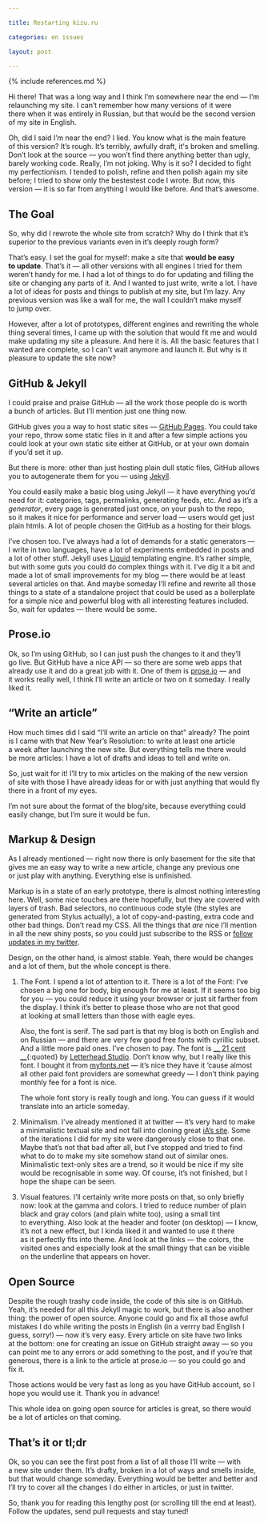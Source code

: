 ```yaml
---

title: Restarting kizu.ru

categories: en issues

layout: post

---
```


{% include references.md %}

Hi there! That was a long way and I think I’m somewhere near the end — I’m relaunching my site. I can’t remember how many versions of it were there when it was entirely in Russian, but that would be the second version of my site in English.

Oh, did I said I’m near the end? I lied. You know what is the main feature of this version? It’s rough. It’s terribly, awfully draft, it's broken and smelling. Don’t look at the source — you won’t find there anything better than ugly, barely working code. Really, I’m not joking. Why is it so? I decided to fight my perfectionism. I tended to polish, refine and then polish again my site before; I tried to show only the bestestest code I wrote. But now, this version — it is so far from anything I would like before. And that’s awesome.

## The Goal

So, why did I rewrote the whole site from scratch? Why do I think that it’s superior to the previous variants even in it’s deeply rough form?

That’s easy. I set the goal for myself: make a site that **would be easy to update**. That’s it — all other versions with all engines I tried for them weren’t handy for me. I had a lot of things to do for updating and filling the site or changing any parts of it. And I wanted to just write, write a lot. I have a lot of ideas for posts and things to publish at my site, but I’m lazy. Any previous version was like a wall for me, the wall I couldn’t make myself to jump over.

However, after a lot of prototypes, different engines and rewriting the whole thing several times, I came up with the solution that would fit me and would make updating my site a pleasure. And here it is. All the basic features that I wanted are complete, so I can't wait anymore and launch it. But why is it pleasure to update the site now?

## GitHub & Jekyll

I could praise and praise GitHub — all the work those people do is worth a bunch of articles. But I’ll mention just one thing now.

GitHub gives you a way to host static sites — [GitHub Pages](http://pages.github.com). You could take your repo, throw some static files in it and after a few simple actions you could look at your own static site either at GitHub, or at your own domain if you’d set it up.

But there is more: other than just hosting plain dull static files, GitHub allows you to autogenerate them for you — using [Jekyll](https://github.com/mojombo/jekyll#readme).

You could easily make a basic blog using Jekyll — it have everything you’d need for it: categories, tags, permalinks, generating feeds, etc. And as it’s a _generator_, every page is generated just once, on your push to the repo, so it makes it nice for performance and server load — users would get just plain htmls. A lot of people chosen the GitHub as a hosting for their blogs.

I’ve chosen too. I’ve always had a lot of demands for a static generators — I write in two languages, have a lot of experiments embedded in posts and a lot of other stuff. Jekyll uses [Liquid](http://liquidmarkup.org) templating engine. It’s rather simple, but with some guts you could do complex things with it. I’ve dig it a bit and made a lot of small improvements for my blog — there would be at least several articles on that. And maybe someday I’ll refine and rewrite all those things to a state of a standalone project that could be used as a boilerplate for a simple nice and powerful blog with all interesting features included. So, wait for updates — there would be some.

## Prose.io

Ok, so I’m using GitHub, so I can just push the changes to it and they’ll go live. But GitHub have a nice API — so there are some web apps that already use it and do a great job with it. One of them is [prose.io](http://prose.io) — and it works really well, I think I’ll write an article or two on it someday. I really liked it.

## “Write an article”

How much times did I said “I’ll write an article on that” already? The point is I came with that New Year’s Resolution: to write at least one article a week after launching the new site. But everything tells me there would be more articles: I have a lot of drafts and ideas to tell and write on.

So, just wait for it! I’ll try to mix articles on the making of the new version of site with those I have already ideas for or with just anything that would fly there in a front of my eyes. 

I’m not sure about the format of the blog/site, because everything could easily change, but I’m sure it would be fun.

## Markup & Design

As I already mentioned — right now there is only basement for the site that gives me an easy way to write a new article, change any previous one or just play with anything. Everything else is unfinished.

Markup is in a state of an early prototype, there is almost nothing interesting here. Well, some nice touches are there hopefully, but they are covered with layers of trash. Bad selectors, no continuous code style (the styles are generated from Stylus actually), a lot of copy-and-pasting, extra code and other bad things. Don’t read my CSS. All the things that _are_ nice I’ll mention in all the new shiny posts, so you could just subscribe to the RSS or [follow updates in my twitter](@kizmarh).

Design, on the other hand, is almost stable. Yeah, there would be changes and a lot of them, but the whole concept is there.

1. The Font. I spend a lot of attention to it. There is a lot of the Font: I’ve chosen a big one for body, big enough for me at least. If it seems too big for you — you could reduce it using your browser or just sit farther from the display. I think it’s better to please those who are not that good at looking at small letters than those with eagle eyes.

    Also, the font is serif. The sad part is that my blog is both on English and on Russian — and there are very few good free fonts with cyrillic subset. And a little more paid ones. I’ve chosen to pay. The font is [__ 21 cent __](http://www.letterhead.ru/Fonts/21cent.html){:quoted} by [Letterhead Studio](http://www.letterhead.ru). Don’t know why, but I really like this font. I bought it from [myfonts.net](http://www.myfonts.com/fonts/letterheadrussia/21-cent/) — it’s nice they have it ’cause almost all other paid font providers are somewhat greedy — I don’t think paying monthly fee for a font is nice.

    The whole font story is really tough and long. You can guess if it would translate into an article someday.

2. Minimalism. I’ve already mentioned it at twitter — it’s very hard to make a minimalistic textual site and not fall into cloning great [iA’s site](http://informationarchitects.net). Some of the iterations I did for my site were dangerously close to that one. Maybe that’s not that bad after all, but I’ve stopped and tried to find what to do to make my site somehow stand out of similar ones. Minimalistic text-only sites are a trend, so it would be nice if my site would be recognisable in some way. Of course, it’s not finished, but I hope the shape can be seen.

3. Visual features. I’ll certainly write more posts on that, so only briefly now: look at the gamma and colors. I tried to reduce number of plain black and gray colors (and plain white too), using a small tint to everything. Also look at the header and footer (on desktop) — I know, it’s not a new effect, but I kinda liked it and wanted to use it there as it perfectly fits into theme. And look at the links — the colors, the visited ones and especially look at the small thingy that can be visible on the underline that appears on hover.

## Open Source

Despite the rough trashy code inside, the code of this site is on GitHub. Yeah, it’s needed for all this Jekyll magic to work, but there is also another thing: the power of open source. Anyone could go and fix all those awful mistakes I do while writing the posts in English (in a verrry bad English I guess, sorry!) — now it’s very easy. Every article on site have two links at the bottom: one for creating an issue on GitHub straight away — so you can point me to any errors or add something to the post, and if you’re that generous, there is a link to the article at prose.io — so you could go and fix it.

Those actions would be very fast as long as you have GitHub account, so I hope you would use it. Thank you in advance!

This whole idea on going open source for articles is great, so there would be a lot of articles on that coming.

## That’s it or tl;dr

Ok, so you can see the first post from a list of all those I’ll write — with a new site under them. It’s drafty, broken in a lot of ways and smells inside, but that would change someday. Everything would be better and better and I’ll try to cover all the changes I do either in articles, or just in twitter.

So, thank you for reading this lengthy post (or scrolling till the end at least). Follow the updates, send pull requests and stay tuned!